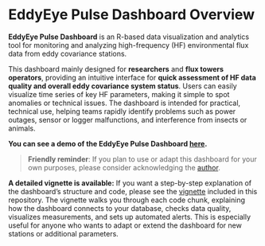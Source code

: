 # EddyEye Pulse Dashboard Overview

**EddyEye Pulse Dashboard** is an R-based data visualization and analytics tool for monitoring and analyzing high-frequency (HF) environmental flux data from eddy covariance stations.

This dashboard mainly designed for **researchers** and **flux towers operators**, providing an intuitive interface for **quick assessment of HF data quality and overall eddy covariance system status**.
Users can easily visualize time series of key HF parameters, making it simple to spot anomalies or technical issues.
The dashboard is intended for practical, technical use, helping teams rapidly identify problems such as power outages, sensor or logger malfunctions, and interference from insects or animals.

**You can see a demo of the EddyEye Pulse Dashboard [here](https://svyatoslav-stack.github.io/EddyEye-Pulse-Dashboard/).**

> **Friendly reminder**: If you plan to use or adapt this dashboard for your own purposes, please consider acknowledging the [author](https://orcid.org/0009-0004-7507-4933).

**A detailed vignette is available:**
If you want a step-by-step explanation of the dashboard’s structure and code, please see the [vignette](https://github.com/Svyatoslav-stack/EddyEye-Pulse-Dashboard/blob/main/vignette.md) included in this repository.
The vignette walks you through each code chunk, explaining how the dashboard connects to your database, checks data quality, visualizes measurements, and sets up automated alerts. This is especially useful for anyone who wants to adapt or extend the dashboard for new stations or additional parameters.
